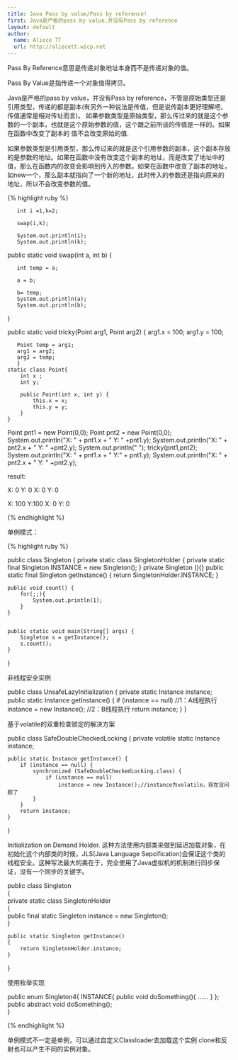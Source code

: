 ```yaml
---
title: Java Pass by value/Pass by reference!
first: Java是严格的pass by value,并没有Pass by reference
layout: default
author:
  name: Aliece TT
  url: http://aliecett.wicp.net
---
```


Pass By Reference意思是传递对象地址本身而不是传递对象的值。

Pass By Value是指传递一个对象值得拷贝。

Java是严格的pass by value，并没有Pass by reference，不管是原始类型还是引用类型，传递的都是副本(有另外一种说法是传值，但是说传副本更好理解吧，传值通常是相对传址而言)。 如果参数类型是原始类型，那么传过来的就是这个参数的一个副本，也就是这个原始参数的值，这个跟之前所谈的传值是一样的。如果在函数中改变了副本的 值不会改变原始的值.
 
 如果参数类型是引用类型，那么传过来的就是这个引用参数的副本，这个副本存放的是参数的地址。如果在函数中没有改变这个副本的地址，而是改变了地址中的 值，那么在函数内的改变会影响到传入的参数。如果在函数中改变了副本的地址，如new一个，那么副本就指向了一个新的地址，此时传入的参数还是指向原来的 地址，所以不会改变参数的值。

{% highlight ruby %}

	   int i =1,k=2;
	   
	   swap(i,k);
	   
	   System.out.println(i);
	   System.out.println(k);
	   
  public static void swap(int a, int b) {
	   
	   int temp = a;
	   
	   a = b;
	   
	   b= temp;
	   System.out.println(a);
	   System.out.println(b);
   }
   
   
   public static void tricky(Point arg1, Point arg2) { 
	   arg1.x = 100; 
	   arg1.y = 100; 
	   
	   Point temp = arg1; 
	   arg1 = arg2; 
	   arg2 = temp; 
	   } 
	static class Point{
		int x ;
		int y;
		
		public Point(int x, int y) {
			this.x = x; 
			this.y = y; 
		}
	}
	
   Point pnt1 = new Point(0,0); 
   Point pnt2 = new Point(0,0); 
   System.out.println("X: " + pnt1.x + " Y: " +pnt1.y); 
   System.out.println("X: " + pnt2.x + " Y: " +pnt2.y); 
   System.out.println(" "); 
   tricky(pnt1,pnt2); 
   System.out.println("X: " + pnt1.x + " Y:" + pnt1.y); 
   System.out.println("X: " + pnt2.x + " Y: " +pnt2.y);


result:

X: 0 Y: 0
X: 0 Y: 0
 
X: 100 Y:100
X: 0 Y: 0

{% endhighlight %}

单例模式：

{% highlight ruby %}

public class Singleton {
    private static class SingletonHolder {
	private static final Singleton INSTANCE = new Singleton();
    }
    private Singleton (){}
    public static final Singleton getInstance() {
	return SingletonHolder.INSTANCE;
    }
    
    
    public void count() {
    	for(;;){
    		System.out.println(1);
    	}
    }
    
    
    public static void main(String[] args) {
		Singleton s = getInstance();
		s.count();
	}
}

非线程安全实例

public class UnsafeLazyInitialization {
	private static Instance instance;
	public static Instance getInstance() {
		if (instance == null) //1：A线程执行
		instance = new Instance(); //2：B线程执行
		return instance;
	}
}

基于volatile的双重检查锁定的解决方案

public class SafeDoubleCheckedLocking {
    private volatile static Instance instance;

    public static Instance getInstance() {
        if (instance == null) {
            synchronized (SafeDoubleCheckedLocking.class) {
                if (instance == null)
                    instance = new Instance();//instance为volatile，现在没问题了
            }
        }
        return instance;
    }
}

Initialization on Demand Holder. 这种方法使用内部类来做到延迟加载对象，在初始化这个内部类的时候，JLS(Java Language Sepcification)会保证这个类的线程安全。这种写法最大的美在于，完全使用了Java虚拟机的机制进行同步保证，没有一个同步的关键字。

public class Singleton    
{    
    private static class SingletonHolder    
    {    
        public final static Singleton instance = new Singleton();    
    }    
   
    public static Singleton getInstance()    
    {    
        return SingletonHolder.instance;    
    }    
}  

使用枚举实现

public enum Singleton4{
	INSTANCE{
		public void doSomething(){
			……
		}
	};
	public abstract void doSomething();  
}

{% endhighlight %}

单例模式不一定是单例，可以通过自定义Classloader去加载这个实例 clone和反射也可以产生不同的实例对象。